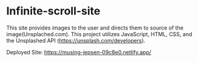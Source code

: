# Infinite-scroll-site

This site provides images to the user and directs them to source of the image(Unsplached.com). This project utilizes JavaScript, HTML, CSS, and the Unsplashed API (https://unsplash.com/developers).

Deployed Site: https://musing-jepsen-09c8e0.netlify.app/
